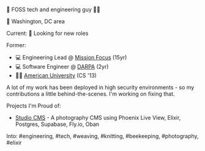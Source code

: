 👋 FOSS tech and engineering guy 🏳️‍🌈

📍 Washington, DC area

Current:
👀 Looking for new roles


Former:
* 💻 Engineering Lead @ [Mission Focus](https://missionfocus.com/) (15yr)
* 💻 Software Engineer @ [DARPA](darpa.mil) (2yr)
* 👨‍🎓 [American University](https://american.edu/) (CS '13)

A lot of my work has been deployed in high security environments - so my contributions a little behind-the-scenes. I'm working on fixing that.

Projects I'm Proud of:
* [Studio CMS](https://studiocms.io/) - A photography CMS using Phoenix Live View, Elixir, Postgres, Supabase, Fly.io, Oban



Into: #engineering, #tech, #weaving, #knitting, #beekeeping, #photography, #elixir

